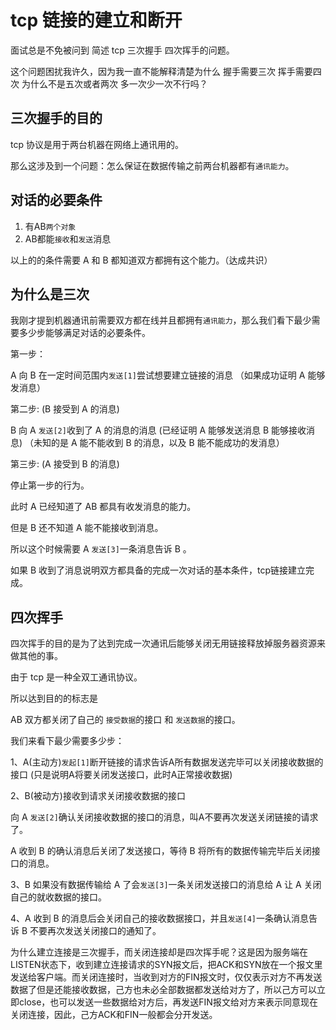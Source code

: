 # tcp 链接的建立和断开

面试总是不免被问到 简述 tcp 三次握手 四次挥手的问题。

这个问题困扰我许久，因为我一直不能解释清楚为什么 握手需要三次 挥手需要四次 为什么不是五次或者两次 多一次少一次不行吗？

## 三次握手的目的

tcp 协议是用于两台机器在网络上通讯用的。

那么这涉及到一个问题：怎么保证在数据传输之前两台机器都有`通讯能力`。

## 对话的必要条件

1. 有AB`两个对象`
2. AB都能`接收`和`发送`消息

以上的的条件需要 A 和 B 都知道双方都拥有这个能力。（达成共识）

## 为什么是三次

我刚才提到机器通讯前需要双方都在线并且都拥有`通讯能力`，那么我们看下最少需要多少步能够满足对话的必要条件。

第一步：

A 向 B 在一定时间范围内`发送[1]`尝试想要建立链接的消息 （如果成功证明 A 能够发消息）

第二步: (B 接受到 A 的消息)

B 向 A `发送[2]`收到了 A 的消息的消息 (已经证明 A 能够发送消息 B 能够接收消息) （未知的是 A 能不能收到 B 的消息，以及 B 能不能成功的发消息）

第三步: (A 接受到 B 的消息)

停止第一步的行为。

此时 A 已经知道了 AB 都具有收发消息的能力。

但是 B 还不知道 A 能不能接收到消息。

所以这个时候需要 A `发送[3]`一条消息告诉 B 。

如果 B 收到了消息说明双方都具备的完成一次对话的基本条件，tcp链接建立完成。


## 四次挥手 

四次挥手的目的是为了达到完成一次通讯后能够关闭无用链接释放掉服务器资源来做其他的事。

由于 tcp 是一种全双工通讯协议。

所以达到目的的标志是

AB 双方都关闭了自己的 `接受数据`的接口 和 `发送数据`的接口。

我们来看下最少需要多少步：


1、A(主动方)`发起[1]`断开链接的请求告诉A所有数据发送完毕可以关闭接收数据的接口 (只是说明A将要关闭发送接口，此时A正常接收数据)

2、B(被动方)接收到请求关闭接收数据的接口

向 A `发送[2]`确认关闭接收数据的接口的消息，叫A不要再次发送关闭链接的请求了。

A 收到 B 的确认消息后关闭了发送接口，等待 B 将所有的数据传输完毕后关闭接口的消息。

3、B 如果没有数据传输给 A 了会`发送[3]`一条关闭发送接口的消息给 A 让 A 关闭自己的就收数据的接口。

4、A 收到 B 的消息后会关闭自己的接收数据接口，并且`发送[4]`一条确认消息告诉 B 不要再次发送关闭接口的通知了。




为什么建立连接是三次握手，而关闭连接却是四次挥手呢？这是因为服务端在LISTEN状态下，收到建立连接请求的SYN报文后，把ACK和SYN放在一个报文里发送给客户端。而关闭连接时，当收到对方的FIN报文时，仅仅表示对方不再发送数据了但是还能接收数据，己方也未必全部数据都发送给对方了，所以己方可以立即close，也可以发送一些数据给对方后，再发送FIN报文给对方来表示同意现在关闭连接，因此，己方ACK和FIN一般都会分开发送。

